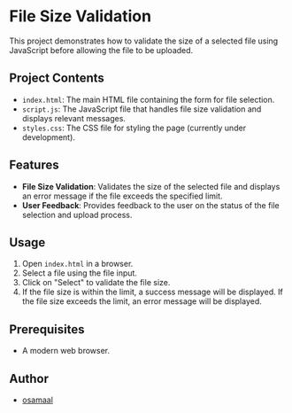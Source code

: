 # File Size Validation

This project demonstrates how to validate the size of a selected file using JavaScript before allowing the file to be uploaded.

## Project Contents

- `index.html`: The main HTML file containing the form for file selection.
- `script.js`: The JavaScript file that handles file size validation and displays relevant messages.
- `styles.css`: The CSS file for styling the page (currently under development).

## Features

- **File Size Validation**: Validates the size of the selected file and displays an error message if the file exceeds the specified limit.
- **User Feedback**: Provides feedback to the user on the status of the file selection and upload process.

## Usage

1. Open `index.html` in a browser.
2. Select a file using the file input.
3. Click on "Select" to validate the file size.
4. If the file size is within the limit, a success message will be displayed. If the file size exceeds the limit, an error message will be displayed.

## Prerequisites

- A modern web browser.

## Author

- [osamaal](https://github.com/alaosama)
